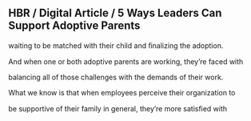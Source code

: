 ## HBR / Digital Article / 5 Ways Leaders Can Support Adoptive Parents

waiting to be matched with their child and ﬁnalizing the adoption.

And when one or both adoptive parents are working, they’re faced with

balancing all of those challenges with the demands of their work.

What we know is that when employees perceive their organization to

be supportive of their family in general, they’re more satisﬁed with